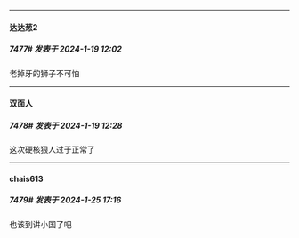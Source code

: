 
*****

####  达达葱2  
##### 7477#       发表于 2024-1-19 12:02

老掉牙的狮子不可怕

*****

####  双面人  
##### 7478#       发表于 2024-1-19 12:28

这次硬核狠人过于正常了

*****

####  chais613  
##### 7479#       发表于 2024-1-25 17:16

也该到讲小国了吧

